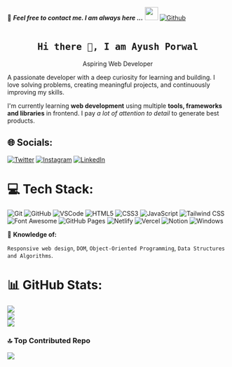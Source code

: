 📝 ***Feel free to contact me. I am always here ...*** <img src="https://media.giphy.com/media/WUlplcMpOCEmTGBtBW/giphy.gif" width="30"> [![Github](https://img.shields.io/github/followers/ayushporwal01?label=Follow%20Me&style=social)](https://github.com/ayushporwal01)  
<br>
 
<h2 align='center'><samp><strong>Hi there 👋, I am Ayush Porwal</strong></samp></h2>
<!--<h3 align='center'><strong><a href="https://prathameshjadhav.vercel.app/" target="_blank">Portfolio🌐</a></strong></h3>-->
<p align='center'>Aspiring Web Developer</p>


<p align='left'> A passionate developer with a deep curiosity for learning and building. I love solving problems, creating meaningful projects, and continuously improving my skills.</p>

I'm currently learning **web development** using multiple **tools, frameworks and libraries** in frontend. I pay *a lot of attention to detail* to generate best products.

## 🌐 Socials:
[![Twitter](https://img.shields.io/badge/Twitter-%231DA1F2.svg?logo=Twitter&logoColor=white)](https://twitter.com/ayush360) 
[![Instagram](https://img.shields.io/badge/Instagram-%23E4405F.svg?logo=Instagram&logoColor=white)](https://instagram.com/porwalayushofficial) 
[![LinkedIn](https://img.shields.io/badge/LinkedIn-%230077B5.svg?logo=linkedin&logoColor=white)](https://linkedin.com/in/ayushporwal1) 
<br>

# 💻 Tech Stack:
![Git](https://img.shields.io/badge/Git-F05032?style=for-the-badge&logo=git&logoColor=white) 
![GitHub](https://img.shields.io/badge/GitHub-181717?style=for-the-badge&logo=github&logoColor=white)
![VSCode](https://img.shields.io/badge/Visual_Studio_Code-007ACC?style=for-the-badge&logo=visualstudiocode&logoColor=white)
![HTML5](https://img.shields.io/badge/html5-%23E34F26.svg?style=for-the-badge&logo=html5&logoColor=white)
![CSS3](https://img.shields.io/badge/css3-%231572B6.svg?style=for-the-badge&logo=css3&logoColor=white) 
![JavaScript](https://img.shields.io/badge/javascript-%23323330.svg?style=for-the-badge&logo=javascript&logoColor=%23F7DF1E) 
![Tailwind CSS](https://img.shields.io/badge/Tailwind_CSS-23323330?style=for-the-badge&logo=tailwind-css&logoColor=cyan)
![Font Awesome](https://img.shields.io/badge/Font_Awesome-339AF0?style=for-the-badge&logo=fontawesome&logoColor=white)
![GitHub Pages](https://img.shields.io/badge/GitHub_Pages-222222?style=for-the-badge&logo=githubpages&logoColor=white)
![Netlify](https://img.shields.io/badge/Netlify-00C7B7?style=for-the-badge&logo=netlify&logoColor=white)
![Vercel](https://img.shields.io/badge/vercel-%23000000.svg?style=for-the-badge&logo=vercel&logoColor=white) 
![Notion](https://img.shields.io/badge/Notion-%23000000.svg?style=for-the-badge&logo=notion&logoColor=white)
![Windows](https://img.shields.io/badge/Windows-0078D6?style=for-the-badge&logo=windows&logoColor=white)
<br>

🧐 **Knowledge of:**<br>


`Responsive web design`, `DOM`, `Object-Oriented Programming`, `Data Structures and Algorithms`.
<br>

# 📊 GitHub Stats:
![](https://github-readme-stats.vercel.app/api?username=ayushporwal01&theme=dark&hide_border=false&include_all_commits=false&count_private=false)<br/>
![](https://github-readme-streak-stats.herokuapp.com/?user=ayushporwal01&theme=dark&hide_border=false)<br/>
![](https://github-readme-stats.vercel.app/api/top-langs/?username=ayushporwal01&theme=dark&hide_border=false&include_all_commits=false&count_private=false&layout=compact)

### 🔝 Top Contributed Repo
![](https://github-contributor-stats.vercel.app/api?username=ayushporwal01&limit=5&theme=tokyonight&combine_all_yearly_contributions=true)
